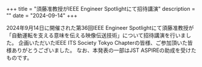 +++
title = "須藤准教授がIEEE Engineer Spotlightにて招待講演"
description = ""
date = "2024-09-14"
+++

2024年9月14日に開催された第36回IEEE Engineer Spotlightにて須藤准教授が「自動運転を支える意味を伝える映像伝送技術」について招待講演を行いました。
企画いただいたIEEE ITS Society Tokyo Chapterの皆様、ご参加頂いた皆様ありがとうございました。
なお、本発表の一部はJST ASPIREの助成を受けたものです。
